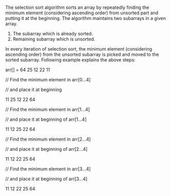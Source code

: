 
The selection sort algorithm sorts an array by repeatedly finding the minimum element (considering ascending order) from unsorted part and putting it at the beginning. The algorithm maintains two subarrays in a given array.

1. The subarray which is already sorted. 
2. Remaining subarray which is unsorted.

In every iteration of selection sort, the minimum element (considering ascending order) from the unsorted subarray is picked and moved to the sorted subarray. 
Following example explains the above steps: 

arr[] = 64 25 12 22 11

// Find the minimum element in arr[0...4]

// and place it at beginning

11 25 12 22 64


// Find the minimum element in arr[1...4]

// and place it at beginning of arr[1...4]

11 12 25 22 64


// Find the minimum element in arr[2...4]

// and place it at beginning of arr[2...4]

11 12 22 25 64


// Find the minimum element in arr[3...4]

// and place it at beginning of arr[3...4]

11 12 22 25 64
